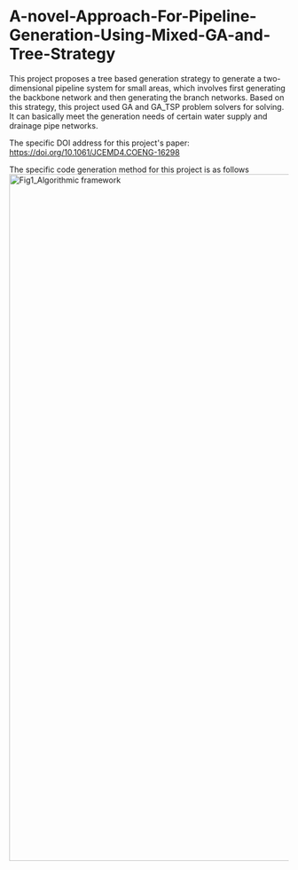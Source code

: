# A-novel-Approach-For-Pipeline-Generation-Using-Mixed-GA-and-Tree-Strategy
This project proposes a tree based generation strategy to generate a two-dimensional pipeline system for small areas, which involves first generating the backbone network and then generating the branch networks. Based on this strategy, this project used GA and GA_TSP problem solvers for solving. It can basically meet the generation needs of certain water supply and drainage pipe networks.

The specific DOI address for this project's paper: https://doi.org/10.1061/JCEMD4.COENG-16298

The specific code generation method for this project is as follows
<img width="2200" height="1239" alt="Fig1_Algorithmic framework" src="https://github.com/user-attachments/assets/e93592fd-dfac-46f2-8912-5cbe70e6b09f" />
